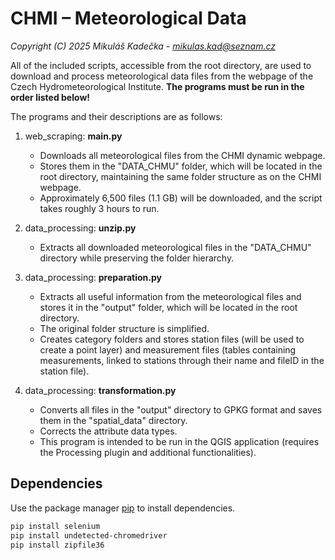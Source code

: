 # CHMI – Meteorological Data

*Copyright (C) 2025  Mikuláš Kadečka - mikulas.kad@seznam.cz*

All of the included scripts, accessible from the root directory, are used to download and process meteorological data files from the webpage of the Czech Hydrometeorological Institute. **The programs must be run in the order listed below!**

The programs and their descriptions are as follows:

1. web_scraping: **main.py** 

   - Downloads all meteorological files from the CHMI dynamic webpage.
   - Stores them in the "DATA_CHMU" folder, which will be located in the root directory, maintaining the same folder structure as on the CHMI webpage.
   - Approximately 6,500 files (1.1 GB) will be downloaded, and the script takes roughly 3 hours to run.

2. data_processing: **unzip.py**
   
   - Extracts all downloaded meteorological files in the "DATA_CHMU" directory while preserving the folder hierarchy.

3. data_processing: **preparation.py** 
   
   - Extracts all useful information from the meteorological files and stores it in the "output" folder, which will be located in the root directory.
   - The original folder structure is simplified.
   - Creates category folders and stores station files (will be used to create a point layer) and measurement files (tables containing measurements, linked to stations through their name and fileID in the station file).

4. data_processing: **transformation.py**
   
   - Converts all files in the "output" directory to GPKG format and saves them in the "spatial_data" directory.
   - Corrects the attribute data types.
   - This program is intended to be run in the QGIS application (requires the Processing plugin and additional functionalities).

## Dependencies

Use the package manager [pip](https://pip.pypa.io/en/stable/) to install dependencies.

```bash
pip install selenium
pip install undetected-chromedriver
pip install zipfile36
```
